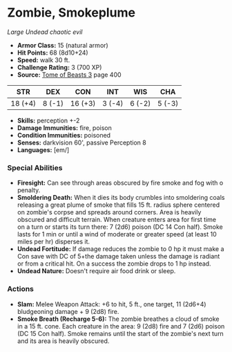# Zombie, Smokeplume

*Large* *Undead* *chaotic evil*

- **Armor Class:** 15 (natural armor)
- **Hit Points:** 68 (8d10+24)
- **Speed:** walk 30 ft.
- **Challenge Rating:** 3 (700 XP)
- **Source:** [Tome of Beasts 3](https://koboldpress.com/kpstore/product/tome-of-beasts-3-for-5th-edition/) page 400

| STR | DEX | CON | INT | WIS | CHA |
| --- | --- | --- | --- | --- | --- |
| 18 (+4) | 8 (-1) | 16 (+3) | 3 (-4) | 6 (-2) | 5 (-3) |

- **Skills:** perception +-2
- **Damage Immunities:** fire, poison
- **Condition Immunities:** poisoned
- **Senses:** darkvision 60', passive Perception 8
- **Languages:** [em/]

### Special Abilities

- **Firesight:** Can see through areas obscured by fire smoke and fog with o penalty.
- **Smoldering Death:** When it dies its body crumbles into smoldering coals releasing a great plume of smoke that fills 15 ft. radius sphere centered on zombie's corpse and spreads around corners. Area is heavily obscured and difficult terrain. When creature enters area for first time on a turn or starts its turn there: 7 (2d6) poison (DC 14 Con half). Smoke lasts for 1 min or until a wind of moderate or greater speed (at least 10 miles per hr) disperses it.
- **Undead Fortitude:** If damage reduces the zombie to 0 hp it must make a Con save with DC of 5+the damage taken unless the damage is radiant or from a critical hit. On a success the zombie drops to 1 hp instead.
- **Undead Nature:** Doesn't require air food drink or sleep.

### Actions

- **Slam:** Melee Weapon Attack: +6 to hit, 5 ft., one target, 11 (2d6+4) bludgeoning damage + 9 (2d8) fire.
- **Smoke Breath (Recharge 5-6):** The zombie breathes a cloud of smoke in a 15 ft. cone. Each creature in the area: 9 (2d8) fire and 7 (2d6) poison (DC 15 Con half). Smoke remains until the start of the zombie's next turn and its area is heavily obscured.


